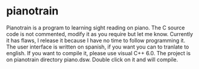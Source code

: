 # pianotrain
Pianotrain is a program to learning sight reading on piano. 
The C source code is not commented, modify it as you require but let me know. 
Currently it has flaws, I release it because I have no time to follow programming it. 
The user interface is written on spanish, if you want you can to tranlate to english. 
If you want to compile it, please use visual C++ 6.0. 
The project is on pianotrain directory piano.dsw. Double click on it and will compile. 

